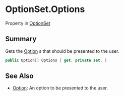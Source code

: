 # OptionSet.Options

Property in [OptionSet](/api/csharp/yarn.optionset.md)

## Summary


Gets the  <a href="yarn.optionset.option.md">Option</a> s that should be presented to the
user.


```csharp
public Option[] Options { get; private set; }
```

## See Also

* [Option](/api/csharp/yarn.optionset.option.md): An option to be presented to the user.

